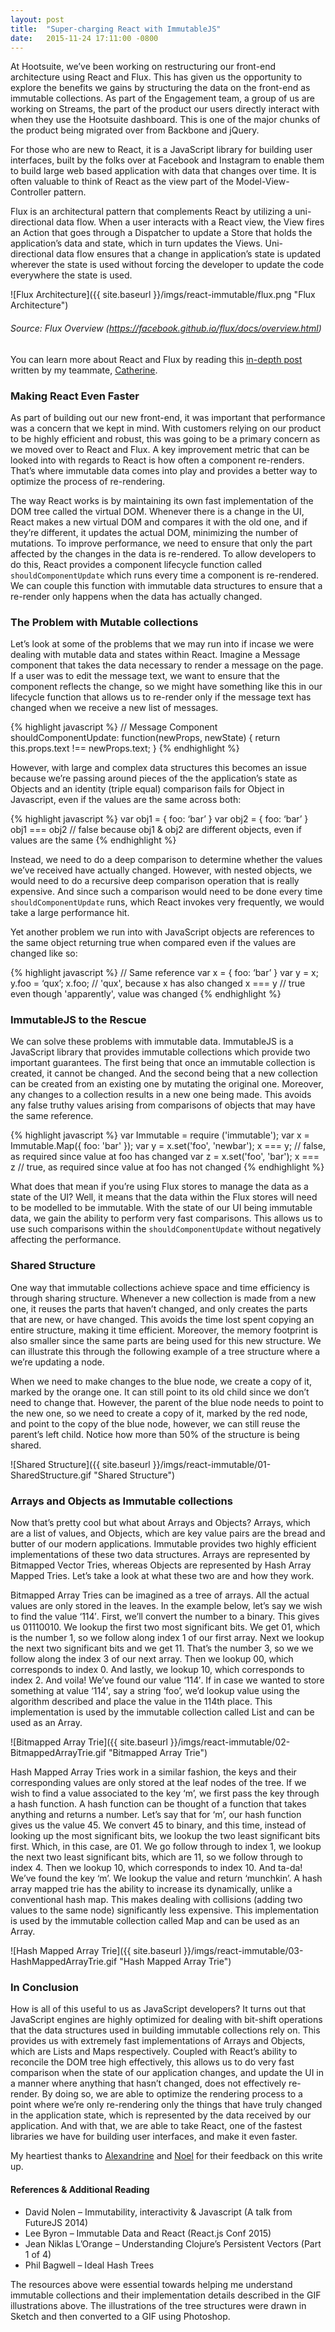```yaml
---
layout: post
title:  "Super-charging React with ImmutableJS"
date:   2015-11-24 17:11:00 -0800
---
```

At Hootsuite, we’ve been working on restructuring our front-end architecture using React and Flux. This has given us the opportunity to explore the benefits we gains by structuring the data on the front-end as immutable collections. As part of the Engagement team, a group of us are working on Streams, the part of the product our users directly interact with when they use the Hootsuite dashboard. This is one of the major chunks of the product being migrated over from Backbone and jQuery.

For those who are new to React, it is a JavaScript library for building user interfaces, built by the folks over at Facebook and Instagram to enable them to build large web based application with data that changes over time. It is often valuable to think of React as the view part of the Model-View-Controller pattern.

Flux is an architectural pattern that complements React by utilizing a uni-directional data flow. When a user interacts with a React view, the View fires an Action that goes through a Dispatcher to update a Store that holds the application’s data and state, which in turn updates the Views. Uni-directional data flow ensures that a change in application’s state is updated wherever the state is used without forcing the developer to update the code everywhere the state is used.

![Flux Architecture]({{ site.baseurl }}/imgs/react-immutable/flux.png "Flux Architecture")
###### Source: Flux Overview (https://facebook.github.io/flux/docs/overview.html)


You can learn more about React and Flux by reading this [in-depth post](http://code.hootsuite.com/hootsuite-react-and-flux/) written by my teammate, [Catherine](https://twitter.com/catherinettt).

### Making React Even Faster

As part of building out our new front-end, it was important that performance was a concern that we kept in mind. With customers relying on our product to be highly efficient and robust, this was going to be a primary concern as we moved over to React and Flux. A key improvement metric that can be looked into with regards to React is how often a component re-renders. That’s where immutable data comes into play and provides a better way to optimize the process of re-rendering.

The way React works is by maintaining its own fast implementation of the DOM tree called the virtual DOM. Whenever there is a change in the UI, React makes a new virtual DOM and compares it with the old one, and if they’re different, it updates the actual DOM, minimizing the number of mutations. To improve performance, we need to ensure that only the part affected by the changes in the data is re-rendered. To allow developers to do this, React provides a component lifecycle function called `shouldComponentUpdate` which runs every time a component is re-rendered. We can couple this function with immutable data structures to ensure that a re-render only happens when the data has actually changed.

### The Problem with Mutable collections

Let’s look at some of the problems that we may run into if incase we were dealing with mutable data and states within React. Imagine a Message component that takes the data necessary to render a message on the page. If a user was to edit the message text, we want to ensure that the component reflects the change, so we might have something like this in our lifecycle function that allows us to re-render only if the message text has changed when we receive a new list of messages.

{% highlight javascript %}
// Message Component
shouldComponentUpdate: function(newProps, newState) {
  return this.props.text !== newProps.text;
}
{% endhighlight %}

However, with large and complex data structures this becomes an issue because we’re passing around pieces of the the application’s state as Objects and an identity (triple equal) comparison fails for Object in Javascript, even if the values are the same across both:

{% highlight javascript %}
var obj1 = { foo: ‘bar’ }
var obj2 = { foo: ‘bar’ }
obj1 === obj2   // false because obj1 & obj2 are different objects, even if values are the same
{% endhighlight %}

Instead, we need to do a deep comparison to determine whether the values we’ve received have actually changed. However, with nested objects, we would need to do a recursive deep comparison operation that is really expensive. And since such a comparison would need to be done every time `shouldComponentUpdate` runs, which React invokes very frequently, we would take a large performance hit.

Yet another problem we run into with JavaScript objects are references to the same object returning true when compared even if the values are changed like so:

{% highlight javascript %}
// Same reference
var x = { foo: ‘bar’ }
var y = x;
y.foo = ‘qux’;
x.foo; // 'qux', because x has also changed
x === y // true even though 'apparently', value was changed
{% endhighlight %}


### ImmutableJS to the Rescue

We can solve these problems with immutable data. ImmutableJS is a JavaScript library that provides immutable collections which provide two important guarantees. The first being that once an immutable collection is created, it cannot be changed. And the second being that a new collection can be created from an existing one by mutating the original one. Moreover, any changes to a collection results in a new one being made. This avoids any false truthy values arising from comparisons of objects that may have the same reference.

{% highlight javascript %}
var Immutable = require ('immutable');
var x = Immutable.Map({ foo: 'bar' });
var y = x.set('foo', 'newbar');
x === y; // false, as required since value at foo has changed
var z = x.set('foo', 'bar');
x === z // true, as required since value at foo has not changed
{% endhighlight %}

What does that mean if you’re using Flux stores to manage the data as a state of the UI? Well, it means that the data within the Flux stores will need to be modelled to be immutable. With the state of our UI being immutable data, we gain the ability to perform very fast comparisons. This allows us to use such comparisons within the `shouldComponentUpdate` without negatively affecting the performance.

### Shared Structure

One way that immutable collections achieve space and time efficiency is through sharing structure. Whenever a new collection is made from a new one, it reuses the parts that haven’t changed, and only creates the parts that are new, or have changed. This avoids the time lost spent copying an entire structure, making it time efficient. Moreover, the memory footprint is also smaller since the same parts are being used for this new structure. We can illustrate this through the following example of a tree structure where a we’re updating a node.

When we need to make changes to the blue node, we create a copy of it, marked by the orange one. It can still point to its old child since we don’t need to change that. However, the parent of the blue node needs to point to the new one, so we need to create a copy of it, marked by the red node, and point to the copy of the blue node, however, we can still reuse the parent’s left child. Notice how more than 50% of the structure is being shared.

![Shared Structure]({{ site.baseurl }}/imgs/react-immutable/01-SharedStructure.gif "Shared Structure")

### Arrays and Objects as Immutable collections

Now that’s pretty cool but what about Arrays and Objects? Arrays, which are a list of values, and Objects, which are key value pairs are the bread and butter of our modern applications. Immutable provides two highly efficient implementations of these two data structures. Arrays are represented by Bitmapped Vector Tries, whereas Objects are represented by Hash Array Mapped Tries. Let’s take a look at what these two are and how they work.

Bitmapped Array Tries can be imagined as a tree of arrays. All the actual values are only stored in the leaves. In the example below, let’s say we wish to find the value ‘114′. First, we’ll convert the number to a binary. This gives us 01110010. We lookup the first two most significant bits. We get 01, which is the number 1, so we follow along index 1 of our first array. Next we lookup the next two significant bits and we get 11. That’s the number 3, so we we follow along the index 3 of our next array. Then we lookup 00, which corresponds to index 0. And lastly, we lookup 10, which corresponds to index 2. And voila! We’ve found our value ‘114′. If in case we wanted to store something at value ‘114′, say a string ‘foo’, we’d lookup value using the algorithm described and place the value in the 114th place. This implementation is used by the immutable collection called List and can be used as an Array.

![Bitmapped Array Trie]({{ site.baseurl }}/imgs/react-immutable/02-BitmappedArrayTrie.gif "Bitmapped Array Trie")

Hash Mapped Array Tries work in a similar fashion, the keys and their corresponding values are only stored at the leaf nodes of the tree. If we wish to find a value associated to the key ‘m’, we first pass the key through a hash function. A hash function can be thought of a function that takes anything and returns a number. Let’s say that for ‘m’, our hash function gives us the value 45. We convert 45 to binary, and this time, instead of looking up the most significant bits, we lookup the two least significant bits first. Which, in this case, are 01. We go follow through to index 1, we lookup the next two least significant bits, which are 11, so we follow through to index 4. Then we lookup 10, which corresponds to index 10. And ta-da! We’ve found the key ‘m’. We lookup the value and return ‘munchkin’. A hash array mapped trie has the ability to increase its dynamically, unlike a conventional hash map. This makes dealing with collisions (adding two values to the same node) significantly less expensive. This implementation is used by the immutable collection called Map and can be used as an Array.

![Hash Mapped Array Trie]({{ site.baseurl }}/imgs/react-immutable/03-HashMappedArrayTrie.gif "Hash Mapped Array Trie")

### In Conclusion

How is all of this useful to us as JavaScript developers? It turns out that JavaScript engines are highly optimized for dealing with bit-shift operations that the data structures used in building immutable collections rely on. This provides us with extremely fast implementations of Arrays and Objects, which are Lists and Maps respectively. Coupled with React’s ability to reconcile the DOM tree high effectively, this allows us to do very fast comparison when the state of our application changes, and update the UI in a manner where anything that hasn’t changed, does not effectively re-render.
By doing so, we are able to optimize the rendering process to a point where we’re only re-rendering only the things that have truly changed in the application state, which is represented by the data received by our application. And with that, we are able to take React, one of the fastest libraries we have for building user interfaces, and make it even faster.

My heartiest thanks to [Alexandrine](https://twitter.com/theasta) and [Noel](https://twitter.com/noelpullen) for their feedback on this write up.

#### References & Additional Reading

* David Nolen – Immutability, interactivity & Javascript (A talk from FutureJS 2014)
* Lee Byron – Immutable Data and React (React.js Conf 2015)
* Jean Niklas L’Orange – Understanding Clojure’s Persistent Vectors (Part 1 of 4)
* Phil Bagwell – Ideal Hash Trees

The resources above were essential towards helping me understand immutable collections and their implementation details described in the GIF illustrations above. The illustrations of the tree structures were drawn in Sketch and then converted to a GIF using Photoshop.
